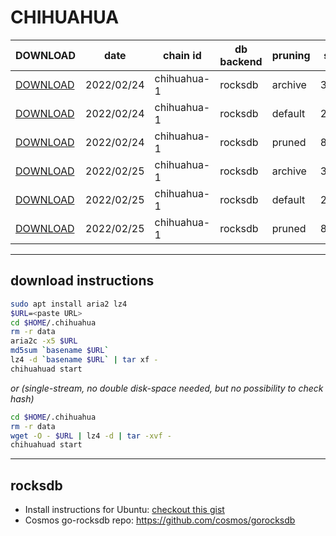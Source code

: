 # CHIHUAHUA
 
| DOWNLOAD  | date | chain id | db backend | pruning | size | file name | hash |
| --------- | ---- | -------- | ---------- | ------- | ---- | --------- | ---- |
| [DOWNLOAD](https://quicksync.ccvalidators.com/SNAPSHOTS/chihuahua-1_20220224_archive.tar.lz4) | 2022/02/24 | chihuahua-1 | rocksdb | archive | 302G | chihuahua-1_20220224_archive.tar.lz4 | 08ce5ed593d1b4eb138b2ed7713bd32d |
| [DOWNLOAD](https://quicksync.ccvalidators.com/SNAPSHOTS/chihuahua-1_20220224_default.tar.lz4) | 2022/02/24 | chihuahua-1 | rocksdb | default | 234G | chihuahua-1_20220224_default.tar.lz4 | ad18719cf4a29d207752179daf37b2e0 |
| [DOWNLOAD](https://quicksync.ccvalidators.com/SNAPSHOTS/chihuahua-1_20220224_pruned.tar.lz4) | 2022/02/24 | chihuahua-1 | rocksdb | pruned | 88G | chihuahua-1_20220224_pruned.tar.lz4 | 2f1757d81c13fb2c84bad25a43d5b4b1 |
| [DOWNLOAD](https://quicksync.ccvalidators.com/SNAPSHOTS/chihuahua-1_20220225_archive.tar.lz4) | 2022/02/25 | chihuahua-1 | rocksdb | archive | 307G | chihuahua-1_20220225_archive.tar.lz4 | e0db30a9fcbd544235f6769263ca1e45 |
| [DOWNLOAD](https://quicksync.ccvalidators.com/SNAPSHOTS/chihuahua-1_20220225_default.tar.lz4) | 2022/02/25 | chihuahua-1 | rocksdb | default | 238G | chihuahua-1_20220225_default.tar.lz4 | 40223e2b65312f05246c0821053c322d |
| [DOWNLOAD](https://quicksync.ccvalidators.com/SNAPSHOTS/chihuahua-1_20220225_pruned.tar.lz4) | 2022/02/25 | chihuahua-1 | rocksdb | pruned | 89G | chihuahua-1_20220225_pruned.tar.lz4 | 22c03e6772a340eb4aa8005f6c088f31 |
 
---
## download instructions
 
```sh
sudo apt install aria2 lz4
$URL=<paste URL>
cd $HOME/.chihuahua
rm -r data
aria2c -x5 $URL
md5sum `basename $URL`
lz4 -d `basename $URL` | tar xf -
chihuahuad start
```
*or (single-stream, no double disk-space needed, but no possibility to check hash)*
```sh
cd $HOME/.chihuahua
rm -r data
wget -O - $URL | lz4 -d | tar -xvf -
chihuahuad start
```
 
---
## rocksdb
 
- Install instructions for Ubuntu: [checkout this gist](https://gist.github.com/clemensgg/907de16baa203946633ddca462cbf597)
- Cosmos go-rocksdb repo: https://github.com/cosmos/gorocksdb
